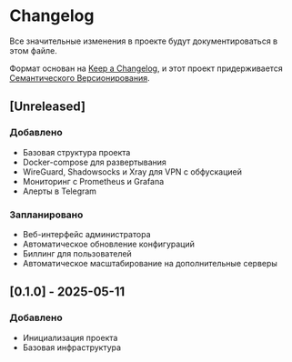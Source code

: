 # Changelog

Все значительные изменения в проекте будут документироваться в этом файле.

Формат основан на [Keep a Changelog](https://keepachangelog.com/ru/1.0.0/),
и этот проект придерживается [Семантического Версионирования](https://semver.org/spec/v2.0.0.html).

## [Unreleased]

### Добавлено
- Базовая структура проекта
- Docker-compose для развертывания
- WireGuard, Shadowsocks и Xray для VPN с обфускацией
- Мониторинг с Prometheus и Grafana
- Алерты в Telegram

### Запланировано
- Веб-интерфейс администратора
- Автоматическое обновление конфигураций
- Биллинг для пользователей
- Автоматическое масштабирование на дополнительные серверы

## [0.1.0] - 2025-05-11
### Добавлено
- Инициализация проекта
- Базовая инфраструктура
